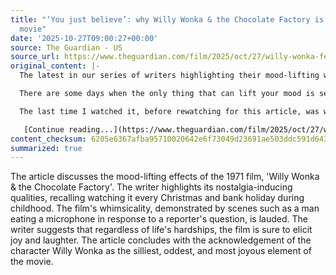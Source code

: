 ```yaml
---
title: "‘You just believe’: why Willy Wonka & the Chocolate Factory is my feelgood
  movie"
date: '2025-10-27T09:00:27+00:00'
source: The Guardian - US
source_url: https://www.theguardian.com/film/2025/oct/27/willy-wonka-feelgood-movie
original_content: |-
  The latest in our series of writers highlighting their mood-lifting watches is a travel back to 1971 for the definitive Roald Dahl adaptation

  There are some days when the only thing that can lift your mood is seeing a man in a top hat play the flute to summon a jodhpur-wearing Oompa-Loompa. Luckily, Willy Wonka & the Chocolate Factory has plenty of that and a lot more besides. I don’t care if you’ve just received a terminal diagnosis or found out your wife’s been having an affair with Chris Martin, you stick this film on and you’ll smile.

  The last time I watched it, before rewatching for this article, was with my wife and infant son in the week after his birth. He was too busy crapping himself to understand what was going on so the film was obviously just for us. Why would two thirtysomethings choose to watch a children’s film from the 1970s? Perhaps we were nostalgic for our own lost childhoods of watching it every Christmas and bank holiday, perhaps we were excited for the near future of a new childhood, or perhaps because this is a film where a man eats a microphone instead of answering a reporter’s question. No hands. Just eats it and goes back to his meal like it was nothing. Silly, odd and utterly joyous. And the silliest, oddest and most joyous thing of all is Wonka himself.

   [Continue reading...](https://www.theguardian.com/film/2025/oct/27/willy-wonka-feelgood-movie)
content_checksum: 6205e6367afba95710020642e6f73049d23691ae503ddc591d6437d284763023
summarized: true
---
```


The article discusses the mood-lifting effects of the 1971 film, 'Willy Wonka & the Chocolate Factory'. The writer highlights its nostalgia-inducing qualities, recalling watching it every Christmas and bank holiday during childhood. The film's whimsicality, demonstrated by scenes such as a man eating a microphone in response to a reporter's question, is lauded. The writer suggests that regardless of life's hardships, the film is sure to elicit joy and laughter. The article concludes with the acknowledgement of the character Willy Wonka as the silliest, oddest, and most joyous element of the movie.
